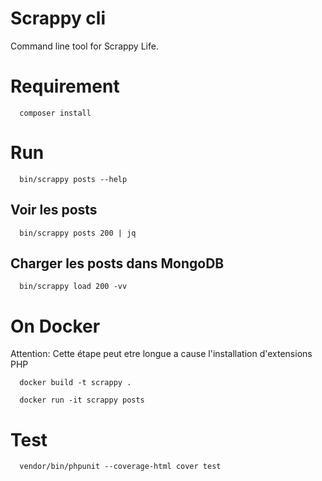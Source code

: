 # Scrappy cli

Command line tool for Scrappy Life.

# Requirement

      composer install

# Run

      bin/scrappy posts --help

## Voir les posts

      bin/scrappy posts 200 | jq

## Charger les posts dans MongoDB

      bin/scrappy load 200 -vv

# On Docker

Attention: Cette étape peut etre longue a cause l'installation d'extensions PHP

      docker build -t scrappy .

      docker run -it scrappy posts

# Test

      vendor/bin/phpunit --coverage-html cover test
